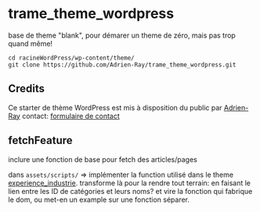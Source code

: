 # trame_theme_wordpress

base de theme "blank", pour démarer un theme de zéro, mais pas trop quand même!

```
cd racineWordPress/wp-content/theme/
git clone https://github.com/Adrien-Ray/trame_theme_wordpress.git
```

## Credits

Ce starter de thème WordPress est mis à disposition du public par [Adrien-Ray](https://github.com/Adrien-Ray)
contact: [formulaire de contact](https://portfolio.accesdenied.net/pages/apropos.php)

## fetchFeature

inclure une fonction de base pour fetch des articles/pages

dans `assets/scripts/` => implémenter la function utilisé dans le theme [experience_industrie](https://github.com/Adrien-Ray/yupanki_experience_industrie/blob/postSystem/assets/scripts/pull_articles.js). transforme là pour la rendre tout terrain: en faisant le lien entre les ID de catégories et leurs noms? et vire la fonction qui fabrique le dom, ou met-en un example sur une fonction séparer.

